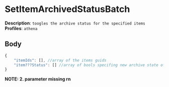 # SetItemArchivedStatusBatch

**Description**: `toogles the archive status for the specified items` \
**Profiles**: `athena`

## Body
```js
{
    "itemIds": [], //array of the items guids
    "item???Status": [] //array of bools specifing new archive state of the indexed item
}
```

**NOTE: 2. parameter missing rn**
